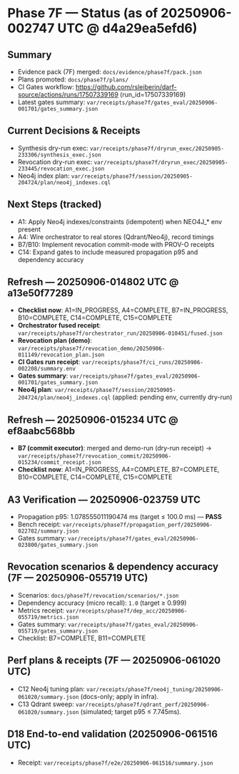 # Phase 7F — Status (as of 20250906-002747 UTC @ d4a29ea5efd6)

## Summary
- Evidence pack (7F) merged: `docs/evidence/phase7f/pack.json`
- Plans promoted: `docs/phase7f/plans/`
- CI Gates workflow: https://github.com/rsleiberin/darf-source/actions/runs/17507339169 (run_id=17507339169)
- Latest gates summary: `var/receipts/phase7f/gates_eval/20250906-001701/gates_summary.json`

## Current Decisions & Receipts
- Synthesis dry-run exec: `var/receipts/phase7f/dryrun_exec/20250905-233306/synthesis_exec.json`
- Revocation dry-run exec: `var/receipts/phase7f/dryrun_exec/20250905-233445/revocation_exec.json`
- Neo4j index plan: `var/receipts/phase7f/session/20250905-204724/plan/neo4j_indexes.cql`

## Next Steps (tracked)
- A1: Apply Neo4j indexes/constraints (idempotent) when NEO4J_* env present
- A4: Wire orchestrator to real stores (Qdrant/Neo4j), record timings
- B7/B10: Implement revocation commit-mode with PROV-O receipts
- C14: Expand gates to include measured propagation p95 and dependency accuracy

## Refresh — 20250906-014802 UTC @ a13e50f77289

- **Checklist now**: A1=IN_PROGRESS, A4=COMPLETE, B7=IN_PROGRESS, B10=COMPLETE, C14=COMPLETE, C15=COMPLETE
- **Orchestrator fused receipt**: `var/receipts/phase7f/orchestrator_run/20250906-010451/fused.json`
- **Revocation plan (demo)**: `var/receipts/phase7f/revocation_demo/20250906-011149/revocation_plan.json`
- **CI Gates run receipt**: `var/receipts/phase7f/ci_runs/20250906-002208/summary.env`
- **Gates summary**: `var/receipts/phase7f/gates_eval/20250906-001701/gates_summary.json`
- **Neo4j plan**: `var/receipts/phase7f/session/20250905-204724/plan/neo4j_indexes.cql` (applied: pending env, currently dry-run)

## Refresh — 20250906-015234 UTC @ ef8aabc568bb

- **B7 (commit executor)**: merged and demo-run (dry-run receipt) → `var/receipts/phase7f/revocation_commit/20250906-015234/commit_receipt.json`
- **Checklist now**: A1=IN_PROGRESS, A4=COMPLETE, B7=COMPLETE, B10=COMPLETE, C14=COMPLETE, C15=COMPLETE

## A3 Verification — 20250906-023759 UTC

- Propagation p95: 1.078555011190474 ms (target ≤ 100.0 ms) — **PASS**
- Bench receipt: `var/receipts/phase7f/propagation_perf/20250906-022702/summary.json`
- Gates summary: `var/receipts/phase7f/gates_eval/20250906-023800/gates_summary.json`

## Revocation scenarios & dependency accuracy (7F — 20250906-055719 UTC)

- Scenarios: `docs/phase7f/revocation/scenarios/*.json`
- Dependency accuracy (micro recall): `1.0` (target ≥ 0.999)
- Metrics receipt: `var/receipts/phase7f/dep_acc/20250906-055719/metrics.json`
- Gates summary: `var/receipts/phase7f/gates_eval/20250906-055719/gates_summary.json`
- Checklist: B7=COMPLETE, B11=COMPLETE

## Perf plans & receipts (7F — 20250906-061020 UTC)

- C12 Neo4j tuning plan: `var/receipts/phase7f/neo4j_tuning/20250906-061020/summary.json` (docs-only; apply in infra).
- C13 Qdrant sweep: `var/receipts/phase7f/qdrant_perf/20250906-061020/summary.json` (simulated; target p95 ≤ 7.745ms).

## D18 End-to-end validation (20250906-061516 UTC)

- Receipt: `var/receipts/phase7f/e2e/20250906-061516/summary.json`
